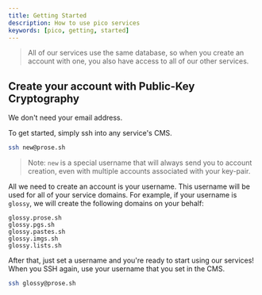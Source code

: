 ```yaml
---
title: Getting Started
description: How to use pico services 
keywords: [pico, getting, started]
---
```


> All of our services use the same database, so when you create an account with
> one, you also have access to all of our other services.

## Create your account with Public-Key Cryptography

We don't need your email address.

To get started, simply ssh into any service's CMS.

```bash
ssh new@prose.sh
```

> Note: `new` is a special username that will always send you to account
> creation, even with multiple accounts associated with your key-pair.

All we need to create an account is your username. This username will be used
for all of your service domains. For example, if your username is `glossy`, we
will create the following domains on your behalf:

```
glossy.prose.sh
glossy.pgs.sh
glossy.pastes.sh
glossy.imgs.sh
glossy.lists.sh
```

After that, just set a username and you're ready to start using our services!
When you SSH again, use your username that you set in the CMS.

```bash
ssh glossy@prose.sh
```
